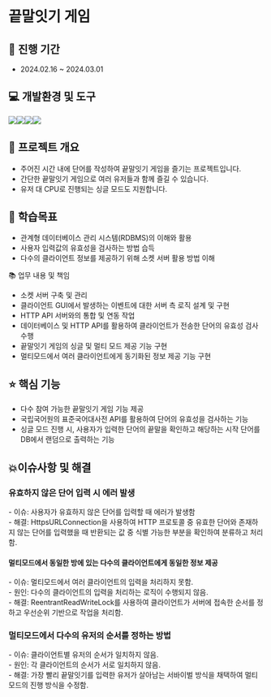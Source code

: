 # 끝말잇기 게임

📅 진행 기간 <br/>
-----------------
- 2024.02.16 ~ 2024.03.01 <br/>

💻 개발환경 및 도구<br>
---------------------------
<img src="https://img.shields.io/badge/java-007396?style=for-the-badge&logo=OpenJDK&logoColor=white"><img src="https://img.shields.io/badge/MySQL-4479A1?style=for-the-badge&logo=MySQL&logoColor=white"><img src="https://img.shields.io/badge/github-181717?style=for-the-badge&logo=github&logoColor=white"><img src="https://img.shields.io/badge/eclipse-2C2255?style=for-the-badge&logo=eclipseide&logoColor=white">

🎯 프로젝트 개요
--------------
- 주어진 시간 내에 단어를 작성하여 끝말잇기 게임을 즐기는 프로젝트입니다.
- 간단한 끝말잇기 게임으로 여러 유저들과 함께 즐길 수 있습니다.
- 유저 대 CPU로 진행되는 싱글 모드도 지원합니다.



  
📝 학습목표
------------------
- 관계형 데이터베이스 관리 시스템(RDBMS)의 이해와 활용
- 사용자 입력값의 유효성을 검사하는 방법 습득
- 다수의 클라이언트 정보를 제공하기 위해 소켓 서버 활용 방법 이해


📚 업무 내용 및 책임
- 소켓 서버 구축 및 관리
- 클라이언트 GUI에서 발생하는 이벤트에 대한 서버 측 로직 설계 및 구현
- HTTP API 서버와의 통합 및 연동 작업
- 데이터베이스 및 HTTP API를 활용하여 클라이언트가 전송한 단어의 유효성 검사 수행
- 끝말잇기 게임의 싱글 및 멀티 모드 제공 기능 구현
- 멀티모드에서 여러 클라이언트에게 동기화된 정보 제공 기능 구현

  
⭐ 핵심 기능
------------------------
- 다수 참여 가능한 끝말잇기 게임 기능 제공
- 국립국어원의 표준국어대사전 API를 활용하여 단어의 유효성을 검사하는 기능
- 싱글 모드 진행 시, 사용자가 입력한 단어의 끝말을 확인하고 해당하는 시작 단어를 DB에서 랜덤으로 출력하는 기능

💥이슈사항 및 해결</br>
------------------------------------------
<h3>유효하지 않은 단어 입력 시 에러 발생</h3>
-  이슈: 사용자가 유효하지 않은 단어를 입력할 때 에러가 발생함</br>
- 해결: HttpsURLConnection을 사용하여 HTTP 프로토콜 중 유효한 단어와 존재하지 않는 단어를 입력했을 때 반환되는 값 중 식별 가능한 부분을 확인하여 분류하고 처리함.

<h4>멀티모드에서 동일한 방에 있는 다수의 클라이언트에게 동일한 정보 제공</h4>
- 이슈: 멀티모드에서 여러 클라이언트의 입력을 처리하지 못함.</br>
- 원인: 다수의 클라이언트의 입력을 처리하는 로직이 수행되지 않음.</br>
- 해결: ReentrantReadWriteLock를 사용하여 클라이언트가 서버에 접속한 순서를 정하고 우선순위 기반으로 작업을 처리함.

<h3>멀티모드에서 다수의 유저의 순서를 정하는 방법</h3>
- 이슈: 클라이언트별 유저의 순서가 일치하지 않음.</br>
- 원인: 각 클라이언트의 순서가 서로 일치하지 않음.</br>
- 해결: 가장 빨리 끝말잇기를 입력한 유저가 살아남는 서바이벌 방식을 채택하여 멀티모드의 진행 방식을 수정함.


